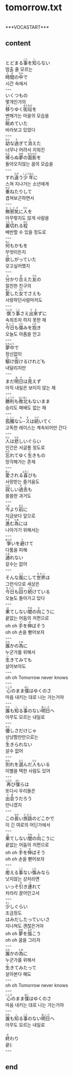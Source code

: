 <h1>tomorrow.txt</h1><br>
﻿***VOCASTART***<br>
<h2>content</h2><br>
とどまる<Ruby><rb>事</rb><rt>こと</rt></Ruby>を<Ruby><rb>知</rb><rt>し</rt></Ruby>らない<br>
멈출 줄 모르는<br>
<Ruby><rb>時間</rb><rt>とき</rt></Ruby>の<Ruby><rb>中</rb><rt>なか</rt></Ruby>で<br>
시간 속에서<br>
---<br>
いくつもの<br>
몇개인가의<br>
<Ruby><rb>移</rb><rt>うつ</rt></Ruby>りゆく<Ruby><rb>街</rb><rt>まち</rt></Ruby><Ruby><rb>竝</rb><rt>なみ</rt></Ruby>を<br>
변해가는 마을의 모습을<br>
<Ruby><rb>眺</rb><rt>なが</rt></Ruby>めていた<br>
바라보고 있었다<br>
---<br>
<Ruby><rb>幼</rb><rt>おさ</rt></Ruby>な<Ruby><rb>過</rb><rt>す</rt></Ruby>ぎて<Ruby><rb>消</rb><rt>き</rt></Ruby>えた<br>
너무나 어려서 지워진<br>
<Ruby><rb>帰</rb><rt>かえ</rt></Ruby>らぬ<Ruby><rb>夢</rb><rt>ゆめ</rt></Ruby>の<Ruby><rb>面影</rb><rt>おもかげ</rt></Ruby>を<br>
돌아오지않는 꿈의 모습을<br>
---<br>
すれ<Ruby><rb>違</rb><rt>ちが</rt></Ruby>う<Ruby><rb>少年</rb><rt>しょうねん</rt></Ruby>に<br>
스쳐 지나가는 소년에게<br>
<Ruby><rb>重</rb><rt>かさ</rt></Ruby>ねたりして<br>
겹쳐보곤하면서<br>
---<br>
<Ruby><rb>無邪気</rb><rt>むじゃき</rt></Ruby>に<Ruby><rb>人</rb><rt>ひと</rt></Ruby>を<br>
아무렇지도 않게 사람을<br>
<Ruby><rb>裏</rb><rt>うら</rt></Ruby><Ruby><rb>切</rb><rt>き</rt></Ruby>れる<Ruby><rb>程</rb><rt>ほど</rt></Ruby><br>
배반할 수 있을 정도로<br>
---<br>
<Ruby><rb>何</rb><rt>なに</rt></Ruby>もかもを<br>
무엇이든지<br>
<Ruby><rb>欲</rb><rt>ほ</rt></Ruby>しがっていた<br>
갖고싶어했지<br>
---<br>
<Ruby><rb>分</rb><rt>わ</rt></Ruby>かり<Ruby><rb>合</rb><rt>あ</rt></Ruby>えた<Ruby><rb>友</rb><rt>とも</rt></Ruby>の<br>
절친한 친구의<br>
<Ruby><rb>愛</rb><rt>あい</rt></Ruby>した<Ruby><rb>女</rb><rt>ひと</rt></Ruby>でさえも<br>
사랑하던사람마저도<br>
---<br>
<Ruby><rb>償</rb><rt>つぐな</rt></Ruby>う<Ruby><rb>事</rb><rt>こと</rt></Ruby>さえ<Ruby><rb>出來</rb><rt>でき</rt></Ruby>ずに<br>
속죄조차 하지 못한 채<br>
<Ruby><rb>今日</rb><rt>きょう</rt></Ruby>も<Ruby><rb>傷</rb><rt>いた</rt></Ruby>みを<Ruby><rb>抱</rb><rt>いだ</rt></Ruby>き<br>
오늘도 아픔을 안고<br>
---<br>
<Ruby><rb>夢中</rb><rt>むちゅう</rt></Ruby>で<br>
정신없이<br>
<Ruby><rb>驅</rb><rt>か</rt></Ruby>け<Ruby><rb>拔</rb><rt>ぬ</rt></Ruby>けるけれども<br>
내달리지만<br>
---<br>
まだ<Ruby><rb>明日</rb><rt>あす</rt></Ruby>は<Ruby><rb>見</rb><rt>み</rt></Ruby>えず<br>
아직 내일은 보이지 않는 채<br>
---<br>
<Ruby><rb>勝利</rb><rt>しょうり</rt></Ruby>も<Ruby><rb>敗北</rb><rt>はいぼく</rt></Ruby>もないまま<br>
승리도 패배도 없는 채<br>
---<br>
<Ruby><rb>孤</rb><rt>こ</rt></Ruby><Ruby><rb>獨</rb><rt>とく</rt></Ruby>な<Ruby><rb>レ</rb><rt>れ</rt></Ruby>-<Ruby><rb>ス</rb><rt>す</rt></Ruby>は<Ruby><rb>続</rb><rt>つづ</rt></Ruby>いてく<br>
고독한 레이스는 계속되어만 간다<br>
---<br>
<Ruby><rb>人</rb><rt>ひと</rt></Ruby>は<Ruby><rb>悲</rb><rt>かな</rt></Ruby>しいぐらい<br>
인간은 서글플 정도로<br>
<Ruby><rb>忘</rb><rt>わす</rt></Ruby>れてゆく<Ruby><rb>生</rb><rt>い</rt></Ruby>きもの<br>
망각해가는 존재<br>
---<br>
<Ruby><rb>愛</rb><rt>あい</rt></Ruby>される<Ruby><rb>喜</rb><rt>よろこ</rt></Ruby>びも<br>
사랑받는 즐거움도<br>
<Ruby><rb>寂</rb><rt>さび</rt></Ruby>しい<Ruby><rb>過去</rb><rt>かこ</rt></Ruby>も<br>
쓸쓸한 과거도<br>
---<br>
<Ruby><rb>今</rb><rt>いま</rt></Ruby>より<Ruby><rb>前</rb><rt>まえ</rt></Ruby>に<br>
지금보다 앞으로<br>
<Ruby><rb>進</rb><rt>すす</rt></Ruby>む<Ruby><rb>為</rb><rt>ため</rt></Ruby>には<br>
나아가기 위해서는<br>
---<br>
<Ruby><rb>爭</rb><rt>あらそ</rt></Ruby>いを<Ruby><rb>避</rb><rt>さ</rt></Ruby>けて<br>
다툼을 피해<br>
<Ruby><rb>通</rb><rt>とお</rt></Ruby>れない<br>
갈수는 없어<br>
---<br>
そんな<Ruby><rb>風</rb><rt>ふう</rt></Ruby>にして<Ruby><rb>世界</rb><rt>せかい</rt></Ruby>は<br>
그런식으로 세상은<br>
<Ruby><rb>今日</rb><rt>きょう</rt></Ruby>も<Ruby><rb>回</rb><rt>まわ</rt></Ruby>り<Ruby><rb>続</rb><rt>つづ</rt></Ruby>けている<br>
오늘도 돌아가고 있다<br>
---<br>
<Ruby><rb>果</rb><rt>は</rt></Ruby>てしない<Ruby><rb>闇</rb><rt>やみ</rt></Ruby>の<Ruby><rb>向</rb><rt>む</rt></Ruby>こうに<br>
끝없는 어둠의 저편으로<br>
oh oh <Ruby><rb>手</rb><rt>て</rt></Ruby>を<Ruby><rb>伸</rb><rt>の</rt></Ruby>ばそう<br>
oh oh 손을 뻗어보자<br>
---<br>
<Ruby><rb>誰</rb><rt>だれ</rt></Ruby>かの<Ruby><rb>為</rb><rt>ため</rt></Ruby>に<br>
누군가를 위해서<br>
<Ruby><rb>生</rb><rt>い</rt></Ruby>きてみても<br>
살아보아도<br>
---<br>
oh oh Tomorrow never knows<br>
---<br>
<Ruby><rb>心</rb><rt>こころ</rt></Ruby>のまま<Ruby><rb>僕</rb><rt>ぼく</rt></Ruby>はゆくのさ<br>
마음 내키는 대로 나는 가는거야<br>
---<br>
<Ruby><rb>誰</rb><rt>だれ</rt></Ruby>も<Ruby><rb>知</rb><rt>し</rt></Ruby>る<Ruby><rb>事</rb><rt>こと</rt></Ruby>のない<Ruby><rb>明日</rb><rt>あした</rt></Ruby>へ<br>
아무도 모르는 내일로<br>
---<br>
<Ruby><rb>優</rb><rt>やさ</rt></Ruby>しさだけじゃ<br>
상냥함만만으로는<br>
<Ruby><rb>生</rb><rt>い</rt></Ruby>きられない<br>
살수 없어<br>
---<br>
<Ruby><rb>別</rb><rt>わか</rt></Ruby>れを<Ruby><rb>選</rb><rt>えら</rt></Ruby>んだ<Ruby><rb>人</rb><rt>ひと</rt></Ruby>もいる<br>
이별을 택한 사람도 있어<br>
---<br>
<Ruby><rb>再</rb><rt>ふたた</rt></Ruby>び<Ruby><rb>僕</rb><rt>ぼく</rt></Ruby>らは<br>
또다시 우리들은<br>
<Ruby><rb>出会</rb><rt>であ</rt></Ruby>うだろう<br>
만나겠지<br>
---<br>
この<Ruby><rb>長</rb><rt>なが</rt></Ruby>い<Ruby><rb>旅路</rb><rt>たびじ</rt></Ruby>のどこかで<br>
이 긴 여로의 어딘가에서<br>
---<br>
<Ruby><rb>果</rb><rt>は</rt></Ruby>てしない<Ruby><rb>闇</rb><rt>やみ</rt></Ruby>の<Ruby><rb>向</rb><rt>む</rt></Ruby>こうに<br>
끝없는 어둠의 저편으로<br>
oh oh <Ruby><rb>手</rb><rt>て</rt></Ruby>を<Ruby><rb>伸</rb><rt>の</rt></Ruby>ばそう<br>
oh oh 손을 뻗어보자<br>
---<br>
<Ruby><rb>癒</rb><rt>い</rt></Ruby>える<Ruby><rb>事</rb><rt>こと</rt></Ruby>ない<Ruby><rb>傷</rb><rt>いた</rt></Ruby>みなら<br>
낫지않는 상처라면<br>
いっそ<Ruby><rb>引</rb><rt>ひ</rt></Ruby>き<Ruby><rb>連</rb><rt>つ</rt></Ruby>れて<br>
차라리 끌어안고서<br>
---<br>
<Ruby><rb>少</rb><rt>すこ</rt></Ruby>しぐらい<br>
조금정도<br>
はみだしたっていいさ<br>
지나쳐도 괜찮은거야<br>
oh oh <Ruby><rb>夢</rb><rt>ゆめ</rt></Ruby>を<Ruby><rb>描</rb><rt>えが</rt></Ruby>こう<br>
oh oh 꿈을 그리자<br>
---<br>
<Ruby><rb>誰</rb><rt>だれ</rt></Ruby>かの<Ruby><rb>為</rb><rt>ため</rt></Ruby>に<br>
누군가를 위해서<br>
<Ruby><rb>生</rb><rt>い</rt></Ruby>きてみたって<br>
살아본다 해도<br>
---<br>
oh oh Tomorrow never knows<br>
---<br>
<Ruby><rb>心</rb><rt>こころ</rt></Ruby>のまま<Ruby><rb>僕</rb><rt>ぼく</rt></Ruby>はゆくのさ<br>
마음 내키는 대로 나는 가는거야<br>
---<br>
<Ruby><rb>誰</rb><rt>だれ</rt></Ruby>も<Ruby><rb>知</rb><rt>し</rt></Ruby>る<Ruby><rb>事</rb><rt>こと</rt></Ruby>のない<Ruby><rb>明日</rb><rt>あした</rt></Ruby>へ<br>
아무도 모르는 내일로<br>
﻿<br>
<ruby><rb>終</rb><rt>お</rt></ruby>わり<br>
끝(:<br>
---<br>
<h2>end</h2><br>
